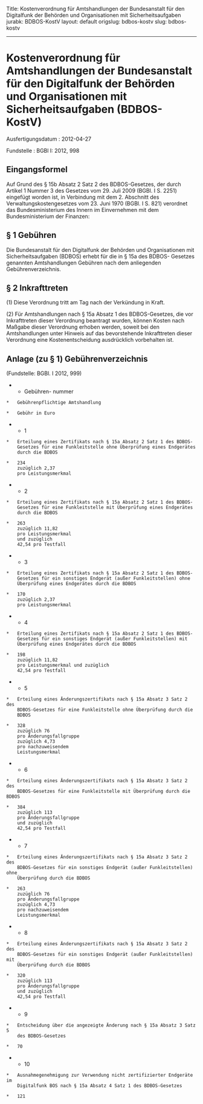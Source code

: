 Title: Kostenverordnung für Amtshandlungen der Bundesanstalt für den Digitalfunk der
  Behörden und Organisationen mit Sicherheitsaufgaben
jurabk: BDBOS-KostV
layout: default
origslug: bdbos-kostv
slug: bdbos-kostv

---

# Kostenverordnung für Amtshandlungen der Bundesanstalt für den Digitalfunk der Behörden und Organisationen mit Sicherheitsaufgaben (BDBOS-KostV)

Ausfertigungsdatum
:   2012-04-27

Fundstelle
:   BGBl I: 2012, 998


## Eingangsformel

Auf Grund des § 15b Absatz 2 Satz 2 des BDBOS-Gesetzes, der durch
Artikel 1 Nummer 3 des Gesetzes vom 29. Juli 2009 (BGBl. I S. 2251)
eingefügt worden ist, in Verbindung mit dem 2. Abschnitt des
Verwaltungskostengesetzes vom 23. Juni 1970 (BGBl. I S. 821) verordnet
das Bundesministerium des Innern im Einvernehmen mit dem
Bundesministerium der Finanzen:


## § 1 Gebühren

Die Bundesanstalt für den Digitalfunk der Behörden und Organisationen
mit Sicherheitsaufgaben (BDBOS) erhebt für die in § 15a des BDBOS-
Gesetzes genannten Amtshandlungen Gebühren nach dem anliegenden
Gebührenverzeichnis.


## § 2 Inkrafttreten

(1) Diese Verordnung tritt am Tag nach der Verkündung in Kraft.

(2) Für Amtshandlungen nach § 15a Absatz 1 des BDBOS-Gesetzes, die vor
Inkrafttreten dieser Verordnung beantragt wurden, können Kosten nach
Maßgabe dieser Verordnung erhoben werden, soweit bei den
Amtshandlungen unter Hinweis auf das bevorstehende Inkrafttreten
dieser Verordnung eine Kostenentscheidung ausdrücklich vorbehalten
ist.


## Anlage (zu § 1) Gebührenverzeichnis

(Fundstelle: BGBl. I 2012, 999)


*    *   Gebühren-
        nummer

    *   Gebührenpflichtige Amtshandlung

    *   Gebühr in Euro


*    *   1

    *   Erteilung eines Zertifikats nach § 15a Absatz 2 Satz 1 des BDBOS-
        Gesetzes für eine Funkleitstelle ohne Überprüfung eines Endgerätes
        durch die BDBOS

    *   234
        zuzüglich 2,37
        pro Leistungsmerkmal


*    *   2

    *   Erteilung eines Zertifikats nach § 15a Absatz 2 Satz 1 des BDBOS-
        Gesetzes für eine Funkleitstelle mit Überprüfung eines Endgerätes
        durch die BDBOS

    *   263
        zuzüglich 11,82
        pro Leistungsmerkmal
        und zuzüglich
        42,54 pro Testfall


*    *   3

    *   Erteilung eines Zertifikats nach § 15a Absatz 2 Satz 1 des BDBOS-
        Gesetzes für ein sonstiges Endgerät (außer Funkleitstellen) ohne
        Überprüfung eines Endgerätes durch die BDBOS

    *   170
        zuzüglich 2,37
        pro Leistungsmerkmal


*    *   4

    *   Erteilung eines Zertifikats nach § 15a Absatz 2 Satz 1 des BDBOS-
        Gesetzes für ein sonstiges Endgerät (außer Funkleitstellen) mit
        Überprüfung eines Endgerätes durch die BDBOS

    *   198
        zuzüglich 11,82
        pro Leistungsmerkmal und zuzüglich
        42,54 pro Testfall


*    *   5

    *   Erteilung eines Änderungszertifikats nach § 15a Absatz 3 Satz 2 des
        BDBOS-Gesetzes für eine Funkleitstelle ohne Überprüfung durch die
        BDBOS

    *   328
        zuzüglich 76
        pro Änderungsfallgruppe
        zuzüglich 4,73
        pro nachzuweisendem
        Leistungsmerkmal


*    *   6

    *   Erteilung eines Änderungszertifikats nach § 15a Absatz 3 Satz 2 des
        BDBOS-Gesetzes für eine Funkleitstelle mit Überprüfung durch die BDBOS

    *   384
        zuzüglich 113
        pro Änderungsfallgruppe
        und zuzüglich
        42,54 pro Testfall


*    *   7

    *   Erteilung eines Änderungszertifikats nach § 15a Absatz 3 Satz 2 des
        BDBOS-Gesetzes für ein sonstiges Endgerät (außer Funkleitstellen) ohne
        Überprüfung durch die BDBOS

    *   263
        zuzüglich 76
        pro Änderungsfallgruppe
        zuzüglich 4,73
        pro nachzuweisendem
        Leistungsmerkmal


*    *   8

    *   Erteilung eines Änderungszertifikats nach § 15a Absatz 3 Satz 2 des
        BDBOS-Gesetzes für ein sonstiges Endgerät (außer Funkleitstellen) mit
        Überprüfung durch die BDBOS

    *   320
        zuzüglich 113
        pro Änderungsfallgruppe
        und zuzüglich
        42,54 pro Testfall


*    *   9

    *   Entscheidung über die angezeigte Änderung nach § 15a Absatz 3 Satz 5
        des BDBOS-Gesetzes

    *   70


*    *   10

    *   Ausnahmegenehmigung zur Verwendung nicht zertifizierter Endgeräte im
        Digitalfunk BOS nach § 15a Absatz 4 Satz 1 des BDBOS-Gesetzes

    *   121



